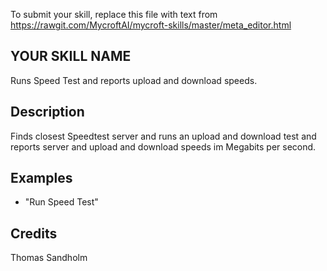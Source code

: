 To submit your skill, replace this file with text from 
https://rawgit.com/MycroftAI/mycroft-skills/master/meta_editor.html


## YOUR SKILL NAME
Runs Speed Test and reports upload and download speeds.

## Description 
Finds closest Speedtest server and runs an upload and download test and reports
server and upload and download speeds im Megabits per second.

## Examples 
* "Run Speed Test"

## Credits 
Thomas Sandholm
